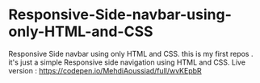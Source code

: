 # Responsive-Side-navbar-using-only-HTML-and-CSS
Responsive Side navbar using only HTML and CSS.
this is my first repos .
it's just a simple Responsive side navigation using HTML and CSS.
Live version : https://codepen.io/MehdiAoussiad/full/wvKEpbR

